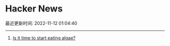 # Hacker News

最近更新时间: 2022-11-12 01:04:40

--- 
1. [Is it time to start eating algae?](https://www.nationalgeographic.com/environment/article/is-it-time-to-start-eating-algae) 
